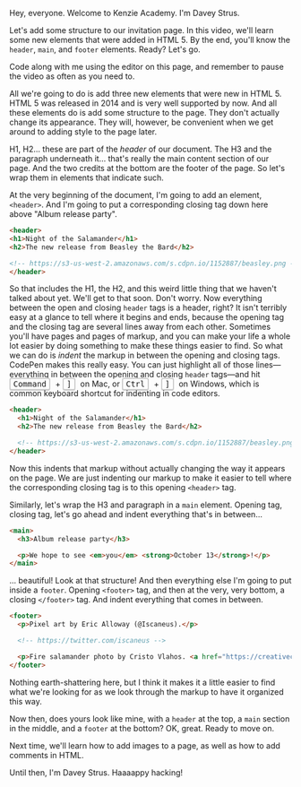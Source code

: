 Hey, everyone. Welcome to Kenzie Academy. I'm Davey Strus.

Let's add some structure to our invitation page. In this video, we'll learn some new elements that were added in HTML 5. By the end, you'll know the `header`, `main`, and `footer` elements. Ready? Let's go.

Code along with me using the editor on this page, and remember to pause the video as often as you need to.

All we're going to do is add three new elements that were new in HTML 5. HTML 5 was released in 2014 and is very well supported by now. And all these elements do is add some structure to the page. They don't actually change its appearance. They will, however, be convenient when we get around to adding style to the page later.

H1, H2... these are part of the _header_ of our document. The H3 and the paragraph underneath it... that's really the main content section of our page. And the two credits at the bottom are the footer of the page. So let's wrap them in elements that indicate such.

At the very beginning of the document, I'm going to add an element,  `<header>`. And I'm going to put a corresponding closing tag down here above "Album release party".

```html
<header>
<h1>Night of the Salamander</h1>
<h2>The new release from Beasley the Bard</h2>

<!-- https://s3-us-west-2.amazonaws.com/s.cdpn.io/1152887/beasley.png -->
</header>
```

So that includes the H1, the H2, and this weird little thing that we haven't talked about yet. We'll get to that soon. Don't worry. Now everything between the open and closing `header` tags is a header, right? It isn't terribly easy at a glance to tell where it begins and ends, because the opening tag and the closing tag are several lines away from each other. Sometimes you'll have pages and pages of markup, and you can make your life a whole lot easier by doing something to make these things easier to find. So what we can do is _indent_ the markup in between the opening and closing tags. CodePen makes this really easy. You can just highlight all of those lines&mdash;everything in between the opening and closing `header` tags&mdash;and hit <span style="font-family: monospace; border-radius: 4px; border: 2px solid #ccc; border-bottom-width: 3px; margin-right: 5px; font-size: 14px; padding: 1px 5px;">Command</span> + <span style="font-family: monospace; border-radius: 4px; border: 2px solid #ccc; border-bottom-width: 3px; margin-right: 5px; font-size: 14px; padding: 1px 5px;">]</span> on Mac, or <span style="font-family: monospace; border-radius: 4px; border: 2px solid #ccc; border-bottom-width: 3px; margin-right: 5px; font-size: 14px; padding: 1px 5px;">Ctrl</span> + <span style="font-family: monospace; border-radius: 4px; border: 2px solid #ccc; border-bottom-width: 3px; margin-right: 5px; font-size: 14px; padding: 1px 5px;">]</span> on Windows, which is common keyboard shortcut for indenting in code editors.

```html
<header>
  <h1>Night of the Salamander</h1>
  <h2>The new release from Beasley the Bard</h2>

  <!-- https://s3-us-west-2.amazonaws.com/s.cdpn.io/1152887/beasley.png -->
</header>
```

Now this indents that markup without actually changing the way it appears on the page. We are just indenting our markup to make it easier to tell where the corresponding closing tag is to this opening `<header>` tag.

Similarly, let's wrap the H3 and paragraph in a `main` element. Opening tag, closing tag, let's go ahead and indent everything that's in between...


```html
<main>
  <h3>Album release party</h3>

  <p>We hope to see <em>you</em> <strong>October 13</strong>!</p>
</main>
```

... beautiful! Look at that structure! And then everything else I'm going to put inside a `footer`. Opening `<footer>` tag, and then at the very, very bottom, a closing `</footer>` tag. And indent everything that comes in between.

```html
<footer>
  <p>Pixel art by Eric Alloway (@Iscaneus).</p>

  <!-- https://twitter.com/iscaneus -->

  <p>Fire salamander photo by Cristo Vlahos. <a href="https://creativecommons.org/licenses/by/3.0">CC BY 3.0</a></p>
</footer>
```

Nothing earth-shattering here, but I think it makes it a little easier to find what we're looking for as we look through the markup to have it organized this way.

Now then, does yours look like mine, with a `header` at the top, a `main` section in the middle, and a `footer` at the bottom? OK, great. Ready to move on.

Next time, we'll learn how to add images to a page, as well as how to add comments in HTML.

Until then, I'm Davey Strus. Haaaappy hacking!
